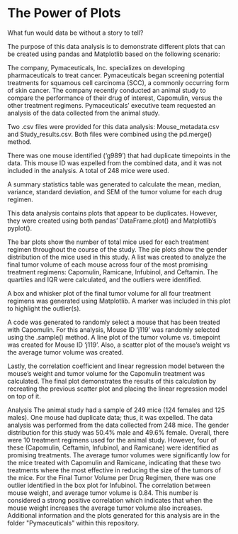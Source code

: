 # The Power of Plots
What fun would data be without a story to tell?

The purpose of this data analysis is to demonstrate different plots that can be created using pandas and Matplotlib based on the following scenario:

The company, Pymaceuticals, Inc. specializes on developing pharmaceuticals to treat cancer. Pymaceuticals began screening potential treatments for squamous cell carcinoma (SCC), a commonly occurring form of skin cancer. The company recently conducted an animal study to compare the performance of their drug of interest, Capomulin, versus the other treatment regimens. Pymaceuticals’ executive team requested an analysis of the data collected from the animal study.

Two .csv files were provided for this data analysis: Mouse_metadata.csv and Study_results.csv. Both files were combined using the pd.merge() method.

There was one mouse identified (‘g989’) that had duplicate timepoints in the data. This mouse ID was expelled from the combined data, and it was not included in the analysis. A total of 248 mice were used.

A summary statistics table was generated to calculate the mean, median, variance, standard deviation, and SEM of the tumor volume for each drug regimen.

This data analysis contains plots that appear to be duplicates. However, they were created using both pandas’ DataFrame.plot() and Matplotlib’s pyplot().

The bar plots show the number of total mice used for each treatment regimen throughout the course of the study.
The pie plots show the gender distribution of the mice used in this study.
A list was created to analyze the final tumor volume of each mouse across four of the most promising treatment regimens: Capomulin, Ramicane, Infubinol, and Ceftamin. The quartiles and IQR were calculated, and the outliers were identified.

A box and whisker plot of the final tumor volume for all four treatment regimens was generated using Matplotlib. A marker was included in this plot to highlight the outlier(s).

A code was generated to randomly select a mouse that has been treated with Capomulin. For this analysis, Mouse ID ‘j119’ was randomly selected using the .sample() method. A line plot of the tumor volume vs. timepoint was created for Mouse ID ‘j119’. Also, a scatter plot of the mouse’s weight vs the average tumor volume was created.

Lastly, the correlation coefficient and linear regression model between the mouse’s weight and tumor volume for the Capomulin treatment was calculated. The final plot demonstrates the results of this calculation by recreating the previous scatter plot and placing the linear regression model on top of it.

Analysis
The animal study had a sample of 249 mice (124 females and 125 males). One mouse had duplicate data; thus, it was expelled. The data analysis was performed from the data collected from 248 mice. The gender distribution for this study was 50.4% male and 49.6% female.
Overall, there were 10 treatment regimens used for the animal study. However, four of these (Capomulin, Ceftamin, Infubinol, and Ramicane) were identified as promising treatments.
The average tumor volumes were significantly low for the mice treated with Capomulin and Ramicane, indicating that these two treatments where the most effective in reducing the size of the tumors of the mice.
For the Final Tumor Volume per Drug Regimen, there was one outlier identified in the box plot for Infubinol.
The correlation between mouse weight, and average tumor volume is 0.84. This number is considered a strong positive correlation which indicates that when the mouse weight increases the average tumor volume also increases.
Additional information and the plots generated for this analysis are in the folder "Pymaceuticals" within this repository.
